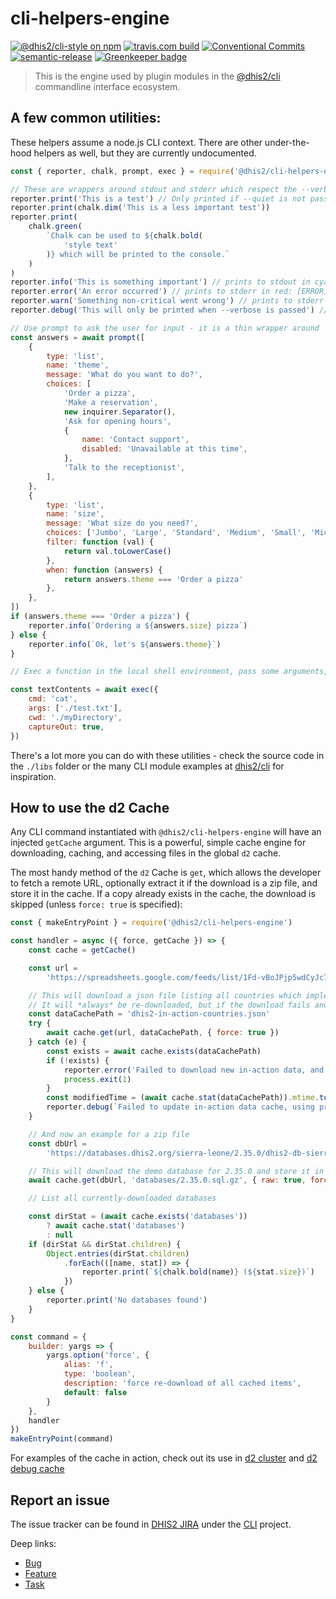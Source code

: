 # cli-helpers-engine

[![@dhis2/cli-style on npm](https://img.shields.io/npm/v/@dhis2/cli-helpers-engine.svg)](https://www.npmjs.com/package/@dhis2/cli-helpers-engine)
[![travis.com build](https://img.shields.io/travis/com/dhis2/cli-helpers-engine.svg)](https://travis-ci.com/dhis2/cli-helpers-engine)
[![Conventional Commits](https://img.shields.io/badge/Conventional%20Commits-1.0.0-yellow.svg)](https://conventionalcommits.org)
[![semantic-release](https://img.shields.io/badge/%20%20%F0%9F%93%A6%F0%9F%9A%80-semantic--release-e10079.svg)](https://github.com/semantic-release/semantic-release)
[![Greenkeeper badge](https://badges.greenkeeper.io/dhis2/cli-helpers-engine.svg)](https://greenkeeper.io/)

> This is the engine used by plugin modules in the [@dhis2/cli](https://github.com/dhis2/cli)
> commandline interface ecosystem.

## A few common utilities:

These helpers assume a node.js CLI context. There are other under-the-hood helpers as well, but they are currently undocumented.

```js
const { reporter, chalk, prompt, exec } = require('@dhis2/cli-helpers-engine')

// These are wrappers around stdout and stderr which respect the --verbose and --quiet flags.  Some reporting options also prefix the line with a tag - see lib/reporter.js for all the options
reporter.print('This is a test') // Only printed if --quiet is not passed
reporter.print(chalk.dim('This is a less important test'))
reporter.print(
    chalk.green(
        `Chalk can be used to ${chalk.bold(
            'style text'
        )} which will be printed to the console.`
    )
)
reporter.info('This is something important') // prints to stdout in cyan: This is something important
reporter.error('An error occurred') // prints to stderr in red: [ERROR] An error occured
reporter.warn('Something non-critical went wrong') // prints to stderr in yellow: [WARNING] Something non-critical went wrong
reporter.debug('This will only be printed when --verbose is passed') // prints to stdout if --verbose in dim gray: [DEBUG] This will only be printed when --verbose is passed

// Use prompt to ask the user for input - it is a thin wrapper around `inquirer.prompt`, see https://github.com/SBoudrias/Inquirer.js
const answers = await prompt([
    {
        type: 'list',
        name: 'theme',
        message: 'What do you want to do?',
        choices: [
            'Order a pizza',
            'Make a reservation',
            new inquirer.Separator(),
            'Ask for opening hours',
            {
                name: 'Contact support',
                disabled: 'Unavailable at this time',
            },
            'Talk to the receptionist',
        ],
    },
    {
        type: 'list',
        name: 'size',
        message: 'What size do you need?',
        choices: ['Jumbo', 'Large', 'Standard', 'Medium', 'Small', 'Micro'],
        filter: function (val) {
            return val.toLowerCase()
        },
        when: function (answers) {
            return answers.theme === 'Order a pizza'
        },
    },
])
if (answers.theme === 'Order a pizza') {
    reporter.info(`Ordering a ${answers.size} pizza`)
} else {
    reporter.info(`Ok, let's ${answers.theme}`)
}

// Exec a function in the local shell environment, pass some arguments, set the current working directory, and capture the output as a string

const textContents = await exec({
    cmd: 'cat',
    args: ['./test.txt'],
    cwd: './myDirectory',
    captureOut: true,
})
```

There's a lot more you can do with these utilities - check the source code in the `./libs` folder or the many CLI module examples at [dhis2/cli](https://github.com/dhis2/cli) for inspiration.

## How to use the d2 Cache

Any CLI command instantiated with `@dhis2/cli-helpers-engine` will have an injected `getCache` argument. This is a powerful, simple cache engine for downloading, caching, and accessing files in the global `d2` cache.

The most handy method of the `d2` Cache is `get`, which allows the developer to fetch a remote URL, optionally extract it if the download is a zip file, and store it in the cache. If a copy already exists in the cache, the download is skipped (unless `force: true` is specified):

```js
const { makeEntryPoint } = require('@dhis2/cli-helpers-engine')

const handler = async ({ force, getCache }) => {
    const cache = getCache()

    const url =
        'https://spreadsheets.google.com/feeds/list/1Fd-vBoJPjp5wdCyJc7d_LOJPOg5uqdzVa3Eq5-VFR-g/2/public/values?alt=json'

    // This will download a json file listing all countries which implement DHIS2 and store it in the cache.
    // It will *always* be re-downloaded, but if the download fails and a previous cache exists life goes on.
    const dataCachePath = 'dhis2-in-action-countries.json'
    try {
        await cache.get(url, dataCachePath, { force: true })
    } catch (e) {
        const exists = await cache.exists(dataCachePath)
        if (!exists) {
            reporter.error('Failed to download new in-action data, and no cached data exists')
            process.exit(1)
        }
        const modifiedTime = (await cache.stat(dataCachePath)).mtime.toISOString()
        reporter.debug(`Failed to update in-action data cache, using previously-cached data from ${modifiedTime}`)
    }

    // And now an example for a zip file
    const dbUrl =
        'https://databases.dhis2.org/sierra-leone/2.35.0/dhis2-db-sierra-leone.sql.gz'

    // This will download the demo database for 2.35.0 and store it in the cache.  The 'raw' option means the .gz file will NOT be unpacked, but rather stored directly on disk.  If a version of this file already exists in the cache, it will not be fetched again, unless the `force` option is passed to this command.
    await cache.get(dbUrl, 'databases/2.35.0.sql.gz', { raw: true, force: force })

    // List all currently-downloaded databases

    const dirStat = (await cache.exists('databases'))
        ? await cache.stat('databases')
        : null
    if (dirStat && dirStat.children) {
        Object.entries(dirStat.children)
            .forEach(([name, stat]) => {
                reporter.print(`${chalk.bold(name)} (${stat.size})`)
            })
    } else {
        reporter.print('No databases found')
    }
}

const command = {
    builder: yargs => {
        yargs.option('force', {
            alias: 'f',
            type: 'boolean',
            description: 'force re-download of all cached items',
            default: false
        }
    },
    handler
})
makeEntryPoint(command)
```

For examples of the cache in action, check out its use in [d2 cluster](https://github.com/dhis2/cli/blob/master/packages/cluster/src/common.js#L11-L52) and [d2 debug cache](https://github.com/dhis2/cli/blob/master/packages/main/src/commands/debug/cache.js)

## Report an issue

The issue tracker can be found in [DHIS2 JIRA](https://jira.dhis2.org)
under the [CLI](https://jira.dhis2.org/projects/CLI) project.

Deep links:

-   [Bug](https://jira.dhis2.org/secure/CreateIssueDetails!init.jspa?pid=10703&issuetype=10006&components=11019)
-   [Feature](https://jira.dhis2.org/secure/CreateIssueDetails!init.jspa?pid=10703&issuetype=10300&components=11019)
-   [Task](https://jira.dhis2.org/secure/CreateIssueDetails!init.jspa?pid=10703&issuetype=10003&components=11019)
